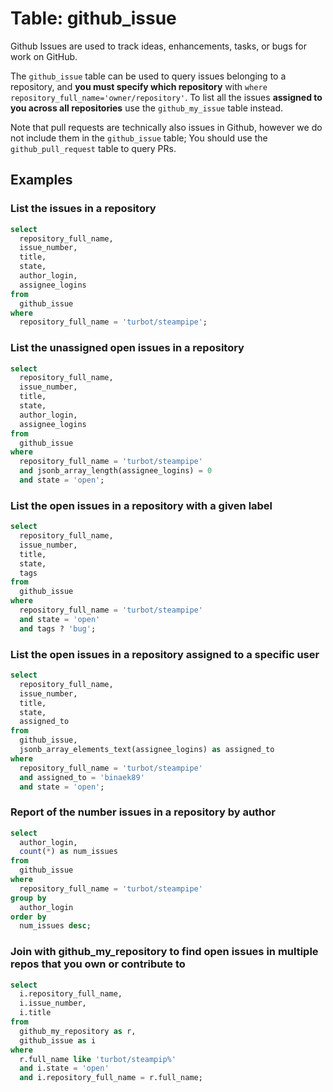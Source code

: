 # Table: github_issue

Github Issues are used to track ideas, enhancements, tasks, or bugs for work on GitHub.  

The `github_issue` table can be used to query issues belonging to a repository, and **you must specify which repository** with `where repository_full_name='owner/repository'`.  To list all the issues **assigned to you across all repositories** use the `github_my_issue` table instead.

Note that pull requests are technically also issues in Github, however we do not include them in the `github_issue` table; You should use the `github_pull_request` table to query PRs.  


## Examples

### List the issues in a repository
```sql
select
  repository_full_name,
  issue_number,
  title,
  state,
  author_login,
  assignee_logins
from
  github_issue
where
  repository_full_name = 'turbot/steampipe';
```


### List the unassigned open issues in a repository

```sql
select
  repository_full_name,
  issue_number,
  title,
  state,
  author_login,
  assignee_logins
from
  github_issue
where
  repository_full_name = 'turbot/steampipe'
  and jsonb_array_length(assignee_logins) = 0
  and state = 'open';

```

### List the open issues in a repository with a given label

```sql
select
  repository_full_name,
  issue_number,
  title,
  state,
  tags
from
  github_issue
where
  repository_full_name = 'turbot/steampipe'
  and state = 'open'
  and tags ? 'bug';
```


### List the open issues in a repository assigned to a specific user

```sql
select
  repository_full_name,
  issue_number,
  title,
  state,
  assigned_to
from
  github_issue,
  jsonb_array_elements_text(assignee_logins) as assigned_to
where
  repository_full_name = 'turbot/steampipe'
  and assigned_to = 'binaek89'
  and state = 'open';
```


### Report of the number issues in a repository by author

```sql
select
  author_login,
  count(*) as num_issues
from
  github_issue
where
  repository_full_name = 'turbot/steampipe'
group by
  author_login
order by
  num_issues desc;
```


### Join with github_my_repository to find open issues in multiple repos that you own or contribute to
```sql
select
  i.repository_full_name,
  i.issue_number,
  i.title
from
  github_my_repository as r,
  github_issue as i
where 
  r.full_name like 'turbot/steampip%'
  and i.state = 'open'
  and i.repository_full_name = r.full_name;
```

